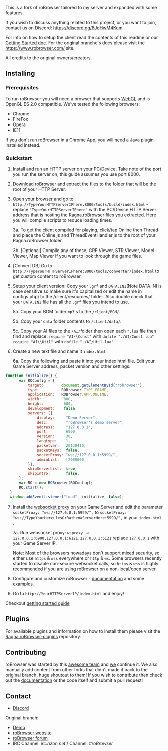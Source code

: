 This is a fork of roBrowser tailored to my server and expanded with some features.

If you wish to discuss anything related to this project, or you want to join, contact us on Discord: https://discord.gg/8JdHwM4Kqm

For info on how to setup the client read the contents of this readme or our [Getting Started doc](https://github.com/MrAntares/Ragna.roBrowser/blob/master/doc/Start.md). For the original branche's docs please visit the https://www.robrowser.com/ site.

All credits to the original owners/creators.

## Installing

### Prerequisites

To run roBrowser you will need a browser that supports [WebGL](http://www.chromeexperiments.com/webgl/) and is OpenGL ES 2.0 compatible. We've tested the following browsers:

* Chrome
* FireFox
* Opera
* IE11

If you don't run roBrowser in a Chrome App, you will need a Java plugin installed instead.

### Quickstart

1.  Install and run an HTTP server on your PC/Device. Take note of the port you run the server on, this guide assumes you use port 8000.

2.  [Download roBrowser](https://github.com/MrAntares/Ragna.roBrowser/archive/refs/heads/master.zip) and extract the files to the folder that will be the root of your HTTP Server.

3.  Open your browser and go to `http://TypeYourHTTPServerIPhere:8000/tools/build/index.html` - replace `"TypeYourHTTPServerIPhere"` with the PC/Device HTTP Server address that is hosting the Ragna.roBrowser files you extracted.
    Here you will compile scripts to reduce loading times. 

    3a. To get the client compiled for playing, click/tap Online then Thread and place the Online.js and ThreadEventHandler.js to the root of your Ragna.roBrowser folder.

    3b. [Optional] Compile any of these; GRF Viewer, STR Viewer, Model Viewer, Map Viewer if you want to look through the game files.

4.  [Convert DB] Go to `http://TypeYourHTTPServerIPhere:8000/tools/converter/index.html` to get custom content to roBrowser.

5.  Setup your client version:
    Copy your `.grf` and `DATA.INI`(Note DATA.INI is case sensitive so make sure it's capitalized or edit the name in configs.php) to the /client/resources/ folder.
    Also double check that your `DATA.INI` file has all the `.grf` files you intend to use.

    5a. Copy your BGM folder `mp3`'s to the `/client/BGM/`.

    5b. Copy your `data` folder contents to `/client/data/`.

    5c. Copy your AI files to the `/AI/`folder then open each `*.lua` file then find and replace:
   `require "AI\\Const"` with `dofile "./AI/Const.lua"`
   `require "AI\\Util"` with `dofile "./AI/Util.lua"`

6.  Create a new text file and name it `index.html`

    6a.  Copy the following and paste it into your index html file. 
     Edit your Game Server address, packet version and other settings:
```js
function initialize() {
      var ROConfig = {
          target:        document.getElementById("robrowser"),
          type:          ROBrowser.TYPE.FRAME,
          application:   ROBrowser.APP.ONLINE,
          width:          800,
          height:         600,
          development:    false,
          servers: [{
              display:     "Demo Server",
              desc:        "roBrowser's demo server",
              address:     "127.0.0.1",
              port:        6900,
              version:     30,
              langtype:    1,
              packetver:   20120410,
              packetKeys:  false,
              socketProxy: "ws://127.0.0.1:5999/",
              adminList:   [2000000]
          }],
          skipServerList:  true,
          skipIntro:       false,
      };
      var RO = new ROBrowser(ROConfig);
      RO.start();
  }
  window.addEventListener("load", initialize, false);
```
7.  Install the [websocket proxy](https://github.com/herenow/wsProxy/blob/master/README.md) on your Game Server and edit the parameter `socketProxy: "ws://127.0.0.1:5999/",`
 to `socketProxy: "ws://TypeYourHerculesOrRathenaServerHere:5999/",` in your `index.html` .

    7a. Run websocket proxy: `wsproxy -a 127.0.0.1:6900,127.0.0.1:6121,127.0.0.1:5121` replace `127.0.0.1` with your Game Server IP.
    
    Note: Most of the browsers nowadays don't support mixed security, so either use `https` & `wss` everywhere or `http` & `ws`. Some browsers recently started to disable non-secure websocket calls, so `https` & `wss` is highly recommended if you are using roBrowser on a non-local/open server.

8.  Configure and customize roBrowser - [documentation](http://www.robrowser.com/getting-started#API) and some [examples](https://github.com/vthibault/roBrowser/tree/master/examples).

9. Go to `http://YourHTTPServerIP/index.html` and enjoy!
 
Checkout [getting started guide](https://github.com/MrAntares/Ragna.roBrowser/blob/master/doc/Start.md)

## Plugins
For available plugins and information on how to install them please visit the [Ragna.roBrowser-plugins](https://github.com/MrAntares/Ragna.roBrowser-plugins) repository.

## Contributing

roBrowser was started by this [awesome team](https://github.com/vthibault/roBrowser/graphs/contributors) and [we](https://github.com/MrAntares/Ragna.roBrowser/graphs/contributors) continue it. We also manually add content from other forks that didn't made it back to the original branch, huge shoutout to them! If you wish to contribute then check out the [documentation](http://www.robrowser.com/getting-started#API) or the code itself and submit a pull request!

## Contact

* [Discord](https://discord.gg/8JdHwM4Kqm)

Original branch:
* [Demo](http://demo.robrowser.com/)
* [roBrowser website](http://www.robrowser.com/)
* [roBrowser forum](http://forum.robrowser.com/)
* IRC Channel: *irc.rizon.net* / Channel: *#roBrowser*
